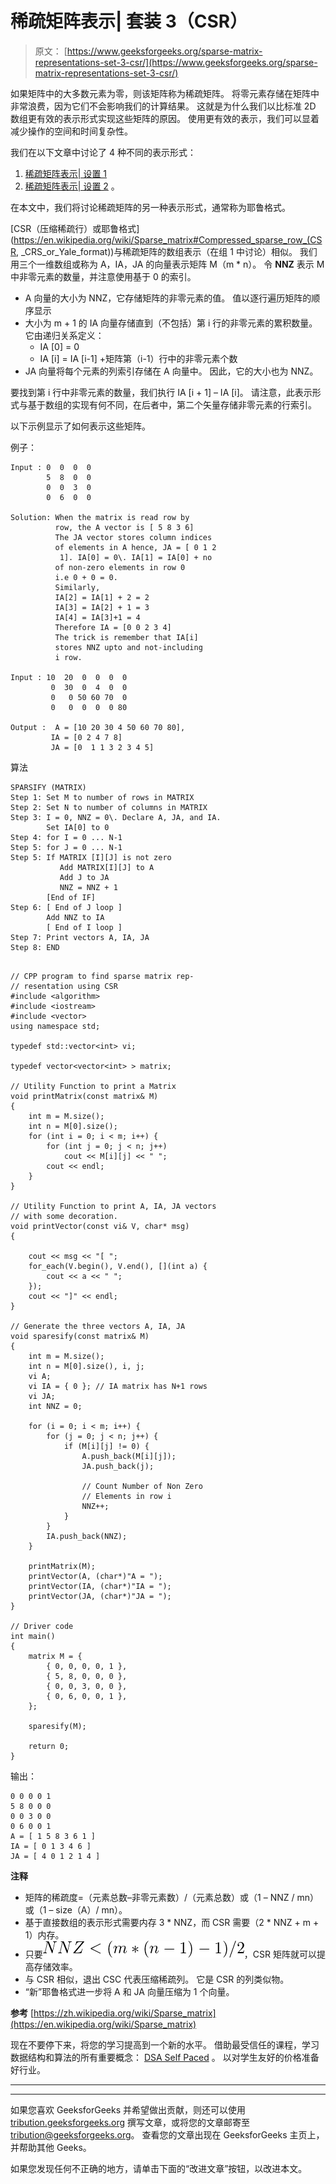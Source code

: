 # 稀疏矩阵表示| 套装 3（CSR）

> 原文： [https://www.geeksforgeeks.org/sparse-matrix-representations-set-3-csr/](https://www.geeksforgeeks.org/sparse-matrix-representations-set-3-csr/)

如果矩阵中的大多数元素为零，则该矩阵称为稀疏矩阵。 将零元素存储在矩阵中非常浪费，因为它们不会影响我们的计算结果。 这就是为什么我们以比标准 2D 数组更有效的表示形式实现这些矩阵的原因。 使用更有效的表示，我们可以显着减少操作的空间和时间复杂性。

我们在以下文章中讨论了 4 种不同的表示形式：

1.  [稀疏矩阵表示| 设置 1](https://www.geeksforgeeks.org/sparse-matrix-representation/)
2.  [稀疏矩阵表示| 设置 2](https://www.geeksforgeeks.org/sparse-matrix-representations-using-list-lists-dictionary-keys/) 。

在本文中，我们将讨论稀疏矩阵的另一种表示形式，通常称为耶鲁格式。

[CSR（压缩稀疏行）或耶鲁格式](https://en.wikipedia.org/wiki/Sparse_matrix#Compressed_sparse_row_(CSR, _CRS_or_Yale_format))与稀疏矩阵的数组表示（在组 1 中讨论）相似。 我们用三个一维数组或称为 A，IA，JA 的向量表示矩阵 M（m * n）。 令 **NNZ** 表示 M 中非零元素的数量，并注意使用基于 0 的索引。

*   A 向量的大小为 NNZ，它存储矩阵的非零元素的值。 值以逐行遍历矩阵的顺序显示
*   大小为 m + 1 的 IA 向量存储直到（不包括）第 i 行的非零元素的累积数量。 它由递归关系定义：
    *   IA [0] = 0
    *   IA [i] = IA [i-1] +矩阵第（i-1）行中的非零元素个数
*   JA 向量将每个元素的列索引存储在 A 向量中。 因此，它的大小也为 NNZ。

要找到第 i 行中非零元素的数量，我们执行 IA [i + 1] – IA [i]。 请注意，此表示形式与基于数组的实现有何不同，在后者中，第二个矢量存储非零元素的行索引。

以下示例显示了如何表示这些矩阵。

例子：

```
Input : 0  0  0  0
        5  8  0  0
        0  0  3  0
        0  6  0  0

Solution: When the matrix is read row by 
          row, the A vector is [ 5 8 3 6]
          The JA vector stores column indices
          of elements in A hence, JA = [ 0 1 2 
           1]. IA[0] = 0\. IA[1] = IA[0] + no  
          of non-zero elements in row 0 
          i.e 0 + 0 = 0.
          Similarly,
          IA[2] = IA[1] + 2 = 2
          IA[3] = IA[2] + 1 = 3  
          IA[4] = IA[3]+1 = 4
          Therefore IA = [0 0 2 3 4]
          The trick is remember that IA[i]
          stores NNZ upto and not-including 
          i row.

Input : 10  20  0  0  0  0
         0  30  0  4  0  0
         0   0 50 60 70  0
         0   0  0  0  0 80

Output :  A = [10 20 30 4 50 60 70 80],
         IA = [0 2 4 7 8]
         JA = [0  1 1 3 2 3 4 5]

```

算法

```
SPARSIFY (MATRIX)
Step 1: Set M to number of rows in MATRIX
Step 2: Set N to number of columns in MATRIX
Step 3: I = 0, NNZ = 0\. Declare A, JA, and IA. 
        Set IA[0] to 0
Step 4: for I = 0 ... N-1
Step 5: for J = 0 ... N-1
Step 5: If MATRIX [I][J] is not zero
           Add MATRIX[I][J] to A
           Add J to JA
           NNZ = NNZ + 1
        [End of IF]
Step 6: [ End of J loop ]
        Add NNZ to IA
        [ End of I loop ]
Step 7: Print vectors A, IA, JA
Step 8: END

```

```

// CPP program to find sparse matrix rep- 
// resentation using CSR 
#include <algorithm> 
#include <iostream> 
#include <vector> 
using namespace std; 

typedef std::vector<int> vi; 

typedef vector<vector<int> > matrix; 

// Utility Function to print a Matrix 
void printMatrix(const matrix& M) 
{ 
    int m = M.size(); 
    int n = M[0].size(); 
    for (int i = 0; i < m; i++) { 
        for (int j = 0; j < n; j++)  
            cout << M[i][j] << " ";         
        cout << endl; 
    } 
} 

// Utility Function to print A, IA, JA vectors 
// with some decoration. 
void printVector(const vi& V, char* msg) 
{ 

    cout << msg << "[ "; 
    for_each(V.begin(), V.end(), [](int a) { 
        cout << a << " "; 
    }); 
    cout << "]" << endl; 
} 

// Generate the three vectors A, IA, JA  
void sparesify(const matrix& M) 
{ 
    int m = M.size(); 
    int n = M[0].size(), i, j; 
    vi A; 
    vi IA = { 0 }; // IA matrix has N+1 rows 
    vi JA; 
    int NNZ = 0; 

    for (i = 0; i < m; i++) { 
        for (j = 0; j < n; j++) { 
            if (M[i][j] != 0) { 
                A.push_back(M[i][j]); 
                JA.push_back(j); 

                // Count Number of Non Zero  
                // Elements in row i 
                NNZ++; 
            } 
        } 
        IA.push_back(NNZ); 
    } 

    printMatrix(M); 
    printVector(A, (char*)"A = "); 
    printVector(IA, (char*)"IA = "); 
    printVector(JA, (char*)"JA = "); 
} 

// Driver code 
int main() 
{ 
    matrix M = { 
        { 0, 0, 0, 0, 1 }, 
        { 5, 8, 0, 0, 0 }, 
        { 0, 0, 3, 0, 0 }, 
        { 0, 6, 0, 0, 1 }, 
    }; 

    sparesify(M); 

    return 0; 
} 

```

输出：

```
0 0 0 0 1 
5 8 0 0 0 
0 0 3 0 0 
0 6 0 0 1 
A = [ 1 5 8 3 6 1 ]
IA = [ 0 1 3 4 6 ]
JA = [ 4 0 1 2 1 4 ]

```

**注释**

*   矩阵的稀疏度=（元素总数–非零元素数）/（元素总数）或（1 – NNZ / mn）或（1 – size（A）/ mn）。
*   基于直接数组的表示形式需要内存 3 * NNZ，而 CSR 需要（2 * NNZ + m + 1）内存。
*   只要![ \ \ \space NNZ < (m*(n-1) - 1)/2 ](img/f92997e000d41470d429b70eaa3fd11e.png "Rendered by QuickLaTeX.com")，CSR 矩阵就可以提高存储效率。
*   与 CSR 相似，退出 CSC 代表压缩稀疏列。 它是 CSR 的列类似物。
*   “新”耶鲁格式进一步将 A 和 JA 向量压缩为 1 个向量。

**参考**
[https://zh.wikipedia.org/wiki/Sparse_matrix](https://en.wikipedia.org/wiki/Sparse_matrix)

现在不要停下来，将您的学习提高到一个新的水平。 借助最受信任的课程，学习数据结构和算法的所有重要概念： [DSA Self Paced](https://practice.geeksforgeeks.org/courses/dsa-self-paced?utm_source=geeksforgeeks&utm_medium=article&utm_campaign=gfg_article_dsa_content_bottom) 。 以对学生友好的价格准备好行业。

* * *

* * *

如果您喜欢 GeeksforGeeks 并希望做出贡献，则还可以使用 [tribution.geeksforgeeks.org](https://contribute.geeksforgeeks.org/) 撰写文章，或将您的文章邮寄至 tribution@geeksforgeeks.org。 查看您的文章出现在 GeeksforGeeks 主页上，并帮助其他 Geeks。

如果您发现任何不正确的地方，请单击下面的“改进文章”按钮，以改进本文。
